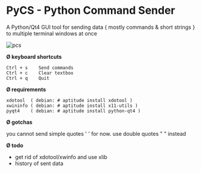 # PyCS - Python Command Sender
A Python/Qt4 GUI tool for sending data { mostly commands & short strings } to multiple terminal windows at once

![pcs](http://i.imgur.com/zCvXyK1.gif)


<b> Ø keyboard shortcuts</b>
```
Ctrl + s	Send commands
Ctrl + c	Clear textbox
Ctrl + q	Quit
```
<b> Ø requirements </b>
```
xdotool  ( debian: # aptitude install xdotool )
xwininfo ( debian: # aptitude install x11-utils )
pyqt4	 ( debian: # aptitude install python-qt4 )
```
<b> Ø gotchas </b>

you cannot send simple quotes ' ' for now. use double quotes " " instead

<b> Ø todo </b>
* get rid of xdotool/xwinfo and use xlib
* history of sent data


